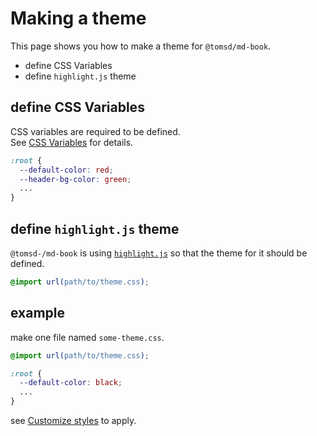 # Making a theme

This page shows you how to make a theme for `@tomsd/md-book`.

- define CSS Variables
- define `highlight.js` theme

## define CSS Variables

CSS variables are required to be defined.  
See [CSS Variables](#/?path=/md/css_variables.md) for details.

``` css
:root {
  --default-color: red;
  --header-bg-color: green;
  ...
}
```

## define `highlight.js` theme

`@tomsd-/md-book` is using [`highlight.js`](https://www.npmjs.com/package/highlight.js) so that the theme for it should be defined.

``` css
@import url(path/to/theme.css);
```

## example

make one file named `some-theme.css`.

``` css
@import url(path/to/theme.css);

:root {
  --default-color: black;
  ...
}
```

see [Customize styles](#/?path=/md/customize_styles.md) to apply.
